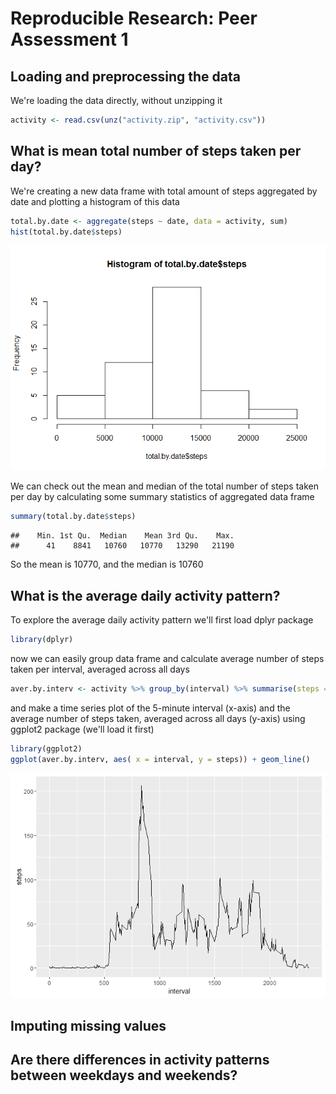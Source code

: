 # Reproducible Research: Peer Assessment 1


## Loading and preprocessing the data

We're loading the data directly, without unzipping it


```r
activity <- read.csv(unz("activity.zip", "activity.csv"))
```

## What is mean total number of steps taken per day?

We're creating a new data frame with total amount of steps aggregated by date
and plotting a histogram of this data 


```r
total.by.date <- aggregate(steps ~ date, data = activity, sum)
hist(total.by.date$steps)
```

![](PA1_template_files/figure-html/unnamed-chunk-2-1.png)<!-- -->

We can check out the mean and median of the total number of steps taken per day
by calculating some summary statistics of aggregated data frame


```r
summary(total.by.date$steps)
```

```
##    Min. 1st Qu.  Median    Mean 3rd Qu.    Max. 
##      41    8841   10760   10770   13290   21190
```

So the mean is 10770, and the median is 10760

## What is the average daily activity pattern?

To explore the average daily activity pattern we'll first load dplyr package


```r
library(dplyr)
```

now we can easily group data frame and calculate average number of steps taken per interval, averaged across all days


```r
aver.by.interv <- activity %>% group_by(interval) %>% summarise(steps = mean(steps, na.rm = TRUE))
```

and make a time series plot of the 5-minute interval (x-axis) and the average number of steps taken, averaged across all days (y-axis) using ggplot2 package (we'll load it first)


```r
library(ggplot2)
ggplot(aver.by.interv, aes( x = interval, y = steps)) + geom_line()
```

![](PA1_template_files/figure-html/unnamed-chunk-6-1.png)<!-- -->



## Imputing missing values



## Are there differences in activity patterns between weekdays and weekends?
